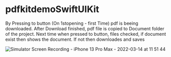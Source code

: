 # pdfkitdemoSwiftUIKit

By Pressing to button (On 1stopening - first Time) pdf is beeing downloaded.
After Download finished, pdf file is copied to Document folder of the project.
Next time when pressed to button, files checked, if document exist then shows the document. If not then downloades and saves


![Simulator Screen Recording - iPhone 13 Pro Max - 2022-03-14 at 11 51 44](https://user-images.githubusercontent.com/38894285/158137353-6b1b1ad2-4021-4403-87c7-49301fb38369.gif)
